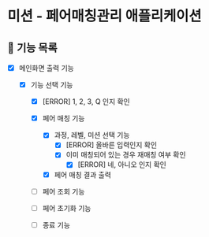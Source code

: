 # 미션 - 페어매칭관리 애플리케이션

## 🚀 기능 목록

- [x] 메인화면 출력 기능

    - [x] 기능 선택 기능
        - [x] [ERROR] 1, 2, 3, Q 인지 확인

        - [x] 페어 매칭 기능
            - [x] 과정, 레벨, 미션 선택 기능
                - [x] [ERROR] 올바른 입력인지 확인
                - [x] 이미 매칭되어 있는 경우 재매칭 여부 확인
                    - [x] [ERROR] 네, 아니오 인지 확인
            - [x] 페어 매칭 결과 출력

        - [ ] 페어 조회 기능

        - [ ] 페어 초기화 기능

        - [ ] 종료 기능
